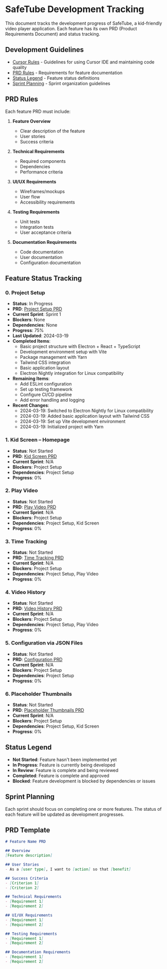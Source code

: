 # SafeTube Development Tracking

This document tracks the development progress of SafeTube, a kid-friendly video player application. Each feature has its own PRD (Product Requirements Document) and status tracking.

## Development Guidelines

- [Cursor Rules](cursor-rules.md) - Guidelines for using Cursor IDE and maintaining code quality
- [PRD Rules](#prd-rules) - Requirements for feature documentation
- [Status Legend](#status-legend) - Feature status definitions
- [Sprint Planning](#sprint-planning) - Sprint organization guidelines

## PRD Rules

Each feature PRD must include:

1. **Feature Overview**
   - Clear description of the feature
   - User stories
   - Success criteria

2. **Technical Requirements**
   - Required components
   - Dependencies
   - Performance criteria

3. **UI/UX Requirements**
   - Wireframes/mockups
   - User flow
   - Accessibility requirements

4. **Testing Requirements**
   - Unit tests
   - Integration tests
   - User acceptance criteria

5. **Documentation Requirements**
   - Code documentation
   - User documentation
   - Configuration documentation

## Feature Status Tracking

### 0. Project Setup
- **Status**: In Progress
- **PRD**: [Project Setup PRD](prds/00-project-setup.md)
- **Current Sprint**: Sprint 1
- **Blockers**: None
- **Dependencies**: None
- **Progress**: 75%
- **Last Updated**: 2024-03-19
- **Completed Items**:
  - Basic project structure with Electron + React + TypeScript
  - Development environment setup with Vite
  - Package management with Yarn
  - Tailwind CSS integration
  - Basic application layout
  - Electron Nightly integration for Linux compatibility
- **Remaining Items**:
  - Add ESLint configuration
  - Set up testing framework
  - Configure CI/CD pipeline
  - Add error handling and logging
- **Recent Changes**:
  - 2024-03-19: Switched to Electron Nightly for Linux compatibility
  - 2024-03-19: Added basic application layout with Tailwind CSS
  - 2024-03-19: Set up Vite development environment
  - 2024-03-19: Initialized project with Yarn

### 1. Kid Screen – Homepage
- **Status**: Not Started
- **PRD**: [Kid Screen PRD](prds/01-kid-screen.md)
- **Current Sprint**: N/A
- **Blockers**: Project Setup
- **Dependencies**: Project Setup
- **Progress**: 0%

### 2. Play Video
- **Status**: Not Started
- **PRD**: [Play Video PRD](prds/02-play-video.md)
- **Current Sprint**: N/A
- **Blockers**: Project Setup
- **Dependencies**: Project Setup, Kid Screen
- **Progress**: 0%

### 3. Time Tracking
- **Status**: Not Started
- **PRD**: [Time Tracking PRD](prds/03-time-tracking.md)
- **Current Sprint**: N/A
- **Blockers**: Project Setup
- **Dependencies**: Project Setup, Play Video
- **Progress**: 0%

### 4. Video History
- **Status**: Not Started
- **PRD**: [Video History PRD](prds/04-video-history.md)
- **Current Sprint**: N/A
- **Blockers**: Project Setup
- **Dependencies**: Project Setup, Play Video
- **Progress**: 0%

### 5. Configuration via JSON Files
- **Status**: Not Started
- **PRD**: [Configuration PRD](prds/05-configuration.md)
- **Current Sprint**: N/A
- **Blockers**: Project Setup
- **Dependencies**: Project Setup
- **Progress**: 0%

### 6. Placeholder Thumbnails
- **Status**: Not Started
- **PRD**: [Placeholder Thumbnails PRD](prds/06-placeholder-thumbnails.md)
- **Current Sprint**: N/A
- **Blockers**: Project Setup
- **Dependencies**: Project Setup, Kid Screen
- **Progress**: 0%

## Status Legend

- **Not Started**: Feature hasn't been implemented yet
- **In Progress**: Feature is currently being developed
- **In Review**: Feature is complete and being reviewed
- **Completed**: Feature is complete and approved
- **Blocked**: Feature development is blocked by dependencies or issues

## Sprint Planning

Each sprint should focus on completing one or more features. The status of each feature will be updated as development progresses.

## PRD Template

```markdown
# Feature Name PRD

## Overview
[Feature description]

## User Stories
- As a [user type], I want to [action] so that [benefit]

## Success Criteria
- [Criterion 1]
- [Criterion 2]

## Technical Requirements
- [Requirement 1]
- [Requirement 2]

## UI/UX Requirements
- [Requirement 1]
- [Requirement 2]

## Testing Requirements
- [Requirement 1]
- [Requirement 2]

## Documentation Requirements
- [Requirement 1]
- [Requirement 2]
``` 